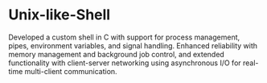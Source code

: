 # Unix-like-Shell
Developed a custom shell in C with support for process management, pipes, environment variables, and signal handling. Enhanced reliability with memory management and background job control, and extended functionality with client-server networking using asynchronous I/O for real-time multi-client communication.
